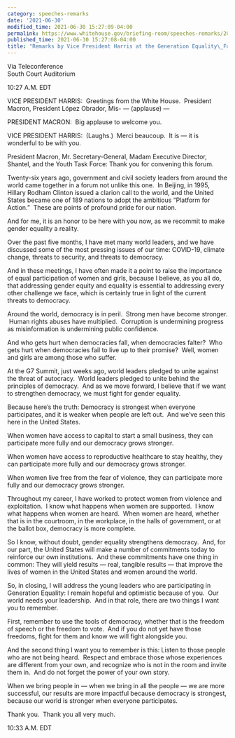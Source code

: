 ```yaml
---
category: speeches-remarks
date: '2021-06-30'
modified_time: 2021-06-30 15:27:09-04:00
permalink: https://www.whitehouse.gov/briefing-room/speeches-remarks/2021/06/30/remarks-by-vice-president-harris-at-the-generation-equality-forum/
published_time: 2021-06-30 15:27:08-04:00
title: "Remarks by Vice President Harris at the Generation Equality\_Forum"
---
```

 
Via Teleconference  
South Court Auditorium

10:27 A.M. EDT  
  
VICE PRESIDENT HARRIS:  Greetings from the White House.  President
Macron, President López Obrador, Mis- — (applause) —   
  
PRESIDENT MACRON:  Big applause to welcome you.   
  
VICE PRESIDENT HARRIS:  (Laughs.)  Merci beaucoup.  It is — it is
wonderful to be with you.    
  
President Macron, Mr. Secretary-General, Madam Executive Director,
Shantel, and the Youth Task Force: Thank you for convening this forum.  
  
Twenty-six years ago, government and civil society leaders from around
the world came together in a forum not unlike this one.  In Beijing, in
1995, Hillary Rodham Clinton issued a clarion call to the world, and the
United States became one of 189 nations to adopt the ambitious “Platform
for Action.”  These are points of profound pride for our nation.    
  
And for me, it is an honor to be here with you now, as we recommit to
make gender equality a reality.  
  
Over the past five months, I have met many world leaders, and we have
discussed some of the most pressing issues of our time: COVID-19,
climate change, threats to security, and threats to democracy.    
  
And in these meetings, I have often made it a point to raise the
importance of equal participation of women and girls, because I believe,
as you all do, that addressing gender equity and equality is essential
to addressing every other challenge we face, which is certainly true in
light of the current threats to democracy.    
  
Around the world, democracy is in peril.  Strong men have become
stronger.  Human rights abuses have multiplied.  Corruption is
undermining progress as misinformation is undermining public confidence.
   
  
And who gets hurt when democracies fall, when democracies falter?  Who
gets hurt when democracies fail to live up to their promise?  Well,
women and girls are among those who suffer.  
  
At the G7 Summit, just weeks ago, world leaders pledged to unite against
the threat of autocracy.  World leaders pledged to unite behind the
principles of democracy.  And as we move forward, I believe that if we
want to strengthen democracy, we must fight for gender equality.    
  
Because here’s the truth: Democracy is strongest when everyone
participates, and it is weaker when people are left out.  And we’ve seen
this here in the United States.    
  
When women have access to capital to start a small business, they can
participate more fully and our democracy grows stronger.    
  
When women have access to reproductive healthcare to stay healthy, they
can participate more fully and our democracy grows stronger.    
  
When women live free from the fear of violence, they can participate
more fully and our democracy grows stronger.   
  
Throughout my career, I have worked to protect women from violence and
exploitation.  I know what happens when women are supported.  I know
what happens when women are heard.  When women are heard, whether that
is in the courtroom, in the workplace, in the halls of government, or at
the ballot box, democracy is more complete.    
  
So I know, without doubt, gender equality strengthens democracy.  And,
for our part, the United States will make a number of commitments today
to reinforce our own institutions.  And these commitments have one thing
in common: They will yield results — real, tangible results — that
improve the lives of women in the United States and women around the
world.    
  
So, in closing, I will address the young leaders who are participating
in Generation Equality: I remain hopeful and optimistic because of you.
 Our world needs your leadership.  And in that role, there are two
things I want you to remember.    
  
First, remember to use the tools of democracy, whether that is the
freedom of speech or the freedom to vote.  And if you do not yet have
those freedoms, fight for them and know we will fight alongside you.    
  
And the second thing I want you to remember is this: Listen to those
people who are not being heard.  Respect and embrace those whose
experiences are different from your own, and recognize who is not in the
room and invite them in.  And do not forget the power of your own story.
   
  
When we bring people in — when we bring in all the people — we are more
successful, our results are more impactful because democracy is
strongest, because our world is stronger when everyone participates.    
  
Thank you.  Thank you all very much.    
  
10:33 A.M. EDT
